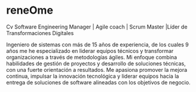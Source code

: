 # reneOme
Cv Software Engineering Manager | Agile coach | Scrum Master |Líder de Transformaciones Digitales

Ingeniero de sistemas con más de 15 años de experiencia, de los cuales 9 años me he especializado en liderar equipos técnicos y transformar organizaciones a través de metodologías ágiles. Mi enfoque combina habilidades de gestión de proyectos y desarrollo de soluciones técnicas, con una fuerte orientación a resultados. Me apasiona promover la mejora continua, impulsar la innovación tecnológica y liderar equipos hacia la entrega de soluciones de software alineadas con los objetivos de negocio.
